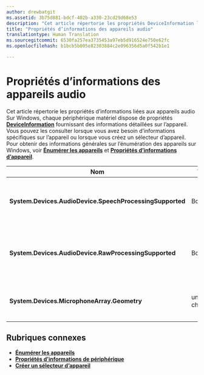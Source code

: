 ```yaml
---
author: drewbatgit
ms.assetid: 3b75d881-bdcf-402b-a330-23cd29d68e53
description: "Cet article répertorie les propriétés DeviceInformation liées aux appareils audio"
title: "Propriétés d’informations des appareils audio"
translationtype: Human Translation
ms.sourcegitcommit: 6530fa257ea3735453a97eb5d916524e750e62fc
ms.openlocfilehash: b1bcb5b005e82303884c2e096356d5a0f542b1e1

---
```


# Propriétés d’informations des appareils audio

Cet article répertorie les propriétés d’informations liées aux appareils audio Sur Windows, chaque périphérique matériel dispose de propriétés [**DeviceInformation**](https://msdn.microsoft.com/library/windows/apps/BR225393) fournissant des informations détaillées sur l’appareil. Vous pouvez les consulter lorsque vous avez besoin d’informations spécifiques sur l’appareil ou lorsque vous créez un sélecteur d’appareil. Pour obtenir des informations générales sur l’énumération des appareils sur Windows, voir [**Énumérer les appareils**](../devices-sensors/enumerate-devices.md) et [**Propriétés d’informations d’appareil**](../devices-sensors/device-information-properties.md).


|Nom|Type|Description|
|------------------------------------------------------------|------------|------------------------------------------------------|
|**System.Devices.AudioDevice.SpeechProcessingSupported**|Booléen|Indique si l’appareil audio prend en charge le traitement de la parole.|
|**System.Devices.AudioDevice.RawProcessingSupported**|Booléen|Indique si l’appareil audio prend en charge le traitement des fichiers bruts.|
|**System.Devices.MicrophoneArray.Geometry**|unsigned char[]|Données géométriques pour un réseau de microphones.|
## Rubriques connexes

* [**Énumérer les appareils**](../devices-sensors/enumerate-devices.md)
* [**Propriétés d’informations de périphérique**](../devices-sensors/device-information-properties.md)
* [**Créer un sélecteur d’appareil**](../devices-sensors/build-a-device-selector.md)







<!--HONumber=Jun16_HO4-->


